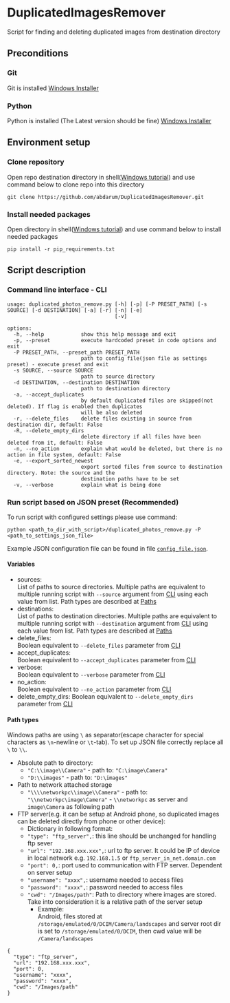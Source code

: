 # DuplicatedImagesRemover
Script for finding and deleting duplicated images from destination directory

## Preconditions
### Git
Git is installed [Windows Installer](https://gitforwindows.org/)

### Python
Python is installed (The Latest version should be fine) [Windows Installer](https://www.python.org/downloads/)

## Environment setup

### Clone repository
Open repo destination directory in shell([Windows tutorial](https://www.wikihow.com/Open-a-Folder-in-Cmd)) and use command below to clone repo into this directory
```
git clone https://github.com/abdarum/DuplicatedImagesRemover.git
```

### Install needed packages
Open directory in shell([Windows tutorial](https://www.wikihow.com/Open-a-Folder-in-Cmd)) and use command below to install needed packages
```
pip install -r pip_requirements.txt
```

## Script description
### Command line interface - CLI
```
usage: duplicated_photos_remove.py [-h] [-p] [-P PRESET_PATH] [-s SOURCE] [-d DESTINATION] [-a] [-r] [-n] [-e]    
                                   [-v]

options:
  -h, --help            show this help message and exit
  -p, --preset          execute hardcoded preset in code options and exit
  -P PRESET_PATH, --preset_path PRESET_PATH
                        path to config file(json file as settings preset) - execute preset and exit
  -s SOURCE, --source SOURCE
                        path to source directory
  -d DESTINATION, --destination DESTINATION
                        path to destination directory
  -a, --accept_duplicates
                        by default duplicated files are skipped(not deleted). If flag is enabled then duplicates  
                        will be also deleted
  -r, --delete_files    delete files existing in source from destination dir, default: False
  -R, --delete_empty_dirs
                        delete directory if all files have been deleted from it, default: False
  -n, --no_action       explain what would be deleted, but there is no action in file system, default: False      
  -e, --export_sorted_newest
                        export sorted files from source to destination directory. Note: the source and the        
                        destination paths have to be set
  -v, --verbose         explain what is being done
```
### Run script based on JSON preset (Recommended)
To run script with configured settings please use command:
```
python <path_to_dir_with_script>/duplicated_photos_remove.py -P <path_to_settings_json_file>
```

Example JSON configuration file can be found in file [`config_file.json`](config_file.json).

#### Variables
* sources:  
  List of paths to source directories. Multiple paths are equivalent to multiple running script with `--source` argument from [CLI](#command-line-interface---cli) using each value from list. Path types are described at [Paths](#path-types)
* destinations:  
  List of paths to destination directories. Multiple paths are equivalent to multiple running script with `--destination` argument from [CLI](#command-line-interface---cli) using each value from list. Path types are described at [Paths](#path-types)
* delete_files:  
  Boolean equivalent to `--delete_files` parameter from [CLI](#command-line-interface---cli)
* accept_duplicates:  
  Boolean equivalent to `--accept_duplicates` parameter from [CLI](#command-line-interface---cli)
* verbose:  
  Boolean equivalent to `--verbose` parameter from [CLI](#command-line-interface---cli)
* no_action:  
  Boolean equivalent to `--no_action` parameter from [CLI](#command-line-interface---cli)
* delete_empty_dirs:
  Boolean equivalent to `--delete_empty_dirs` parameter from [CLI](#command-line-interface---cli)
#### Path types
Windows paths are using `\` as separator(escape character for special characters as `\n`-newline or `\t`-tab). To set up JSON file correctly replace all `\` to `\\`.

* Absolute path to directory:
  * `"C:\\image\\Camera"` - path to: `"C:\image\Camera"`
  * `"D:\\images"` - path to: `"D:\images"`
* Path to network attached storage
  * `"\\\\networkpc\\image\\Camera"` - path to: `"\\networkpc\image\Camera"` - `\\networkpc` as server and `image\Camera` as following path
* FTP server(e.g. it can be setup at Android phone, so duplicated images can be deleted directly from phone or other device):
  * Dictionary in following format:
  * `"type": "ftp_server",`: this line should be unchanged for handling ftp sever
  * `"url": "192.168.xxx.xxx",`: url to ftp server. It could be IP of device in local network e.g. `192.168.1.5` or `ftp_server_in_net.domain.com`
  * `"port": 0,`: port used to communication with FTP server. Dependent on server setup
  * `"username": "xxxx",`: username needed to access files
  * `"password": "xxxx",`: password needed to access files
  * `"cwd": "/Images/path"`: Path to directory where images are stored. Take into consideration it is a relative path of the server setup  
     * Example:  
  Android, files stored at `/storage/emulated/0/DCIM/Camera/landscapes` and server root dir is set to `/storage/emulated/0/DCIM`, then cwd value will be `/Camera/landscapes`
```
{
  "type": "ftp_server",
  "url": "192.168.xxx.xxx",
  "port": 0,
  "username": "xxxx",
  "password": "xxxx",
  "cwd": "/Images/path"
}
```


